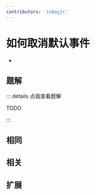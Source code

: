 ```yaml
---
contributors: 'isboyjc'
---
```


# 如何取消默认事件

- 



## 题解

::: details 点我查看题解

  TODO

:::



## 相同


## 相关


## 扩展

